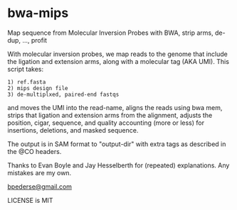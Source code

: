 bwa-mips
========

Map sequence from Molecular Inversion Probes with BWA, strip arms, de-dup, ..., profit


With molecular inversion probes, we map reads to the genome that include the
ligation and extension arms, along with a molecular tag (AKA UMI).
This script takes:

    1) ref.fasta
    2) mips design file
    3) de-multiplxed, paired-end fastqs

and moves the UMI into the read-name, aligns the reads using bwa mem,
strips that ligation and extension arms from the alignment, adjusts the
position, cigar, sequence, and quality accounting (more or less) for
insertions, deletions, and masked sequence.

The output is in SAM format to "output-dir" with extra tags as described
in the @CO headers.

Thanks to Evan Boyle and Jay Hesselberth for (repeated) explanations.
Any mistakes are my own.

bpederse@gmail.com

LICENSE is MIT
